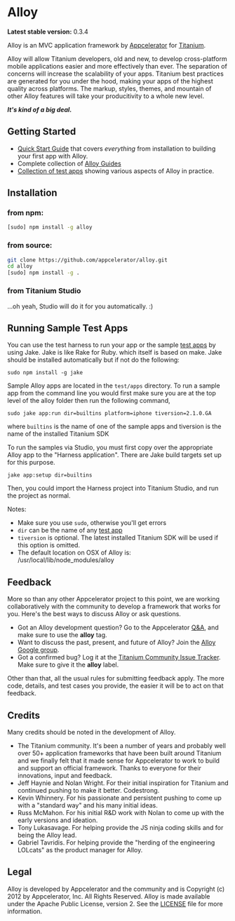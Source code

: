 # Alloy

**Latest stable version:** 0.3.4

Alloy is an MVC application framework by [Appcelerator](http://www.appcelerator.com) for [Titanium](http://www.appcelerator.com/platform). 

Alloy will allow Titanium developers, old and new, to develop cross-platform mobile applications easier and more effectively than ever. The separation of concerns will increase the scalability of your apps. Titanium best practices are generated for you under the hood, making your apps of the highest quality across platforms. The markup, styles, themes, and mountain of other Alloy features will take your producitivity to a whole new level.

**_It's kind of a big deal._**

## Getting Started

* [Quick Start Guide](http://docs.appcelerator.com/titanium/latest/#!/guide/Alloy_Quick_Start) that covers _everything_ from installation to building your first app with Alloy.
* Complete collection of [Alloy Guides](http://docs.appcelerator.com/titanium/latest/#!/guide/Alloy_Framework)
* [Collection of test apps](https://github.com/appcelerator/alloy/tree/master/test/apps) showing various aspects of Alloy in practice.

## Installation

### from npm:

```bash
[sudo] npm install -g alloy
```

### from source: 

```bash
git clone https://github.com/appcelerator/alloy.git
cd alloy
[sudo] npm install -g .
```

### from Titanium Studio

...oh yeah, Studio will do it for you automatically. :)

## Running Sample Test Apps 

You can use the test harness to run your app or the sample [test apps](https://github.com/appcelerator/alloy/tree/master/test/apps) by using Jake. Jake is like Rake for Ruby. which itself is based on make. Jake should be installed automatically but if not do the following:

	sudo npm install -g jake

Sample Alloy apps are located in the `test/apps` directory.  To run a sample app from the command line you would first make sure you are at the top level of the alloy folder then run the following command,

    sudo jake app:run dir=builtins platform=iphone tiversion=2.1.0.GA

where `builtins` is the name of one of the sample apps and tiversion is the name of the installed Titanium SDK

To run the samples via Studio, you must first copy over the appropriate Alloy app to the "Harness application".  There are Jake build targets set up for this purpose. 

	jake app:setup dir=builtins

Then, you could import the Harness project into Titanium Studio, and run the project as normal. 

Notes:
* Make sure you use `sudo`, otherwise you'll get errors
* `dir` can be the name of any [test app](https://github.com/appcelerator/alloy/tree/master/test/apps)
* `tiversion` is optional. The latest installed Titanium SDK will be used if this option is omitted. 
* The default location on OSX of Alloy is: /usr/local/lib/node_modules/alloy 

## Feedback

More so than any other Appcelerator project to this point, we are working collaboratively with the community to develop a framework that works for you. Here's the best ways to discuss Alloy or ask questions.

* Got an Alloy development question? Go to the Appcelerator [Q&A](http://developer.appcelerator.com/questions/newest), and make sure to use the **alloy** tag.
* Want to discuss the past, present, and future of Alloy? Join the [Alloy Google group](https://groups.google.com/forum/?fromgroups#!forum/appc-ti-alloy).
* Got a confirmed bug? Log it at the [Titanium Community Issue Tracker](https://jira.appcelerator.org/browse/TC). Make sure to give it the **alloy** label.

Other than that, all the usual rules for submitting feedback apply. The more code, details, and test cases you provide, the easier it will be to act on that feedback.
	
## Credits

Many credits should be noted in the development of Alloy.

- The Titanium community.  It's been a number of years and probably well over 50+ application frameworks that have been built around Titanium and we finally felt that it made sense for Appcelerator to work to build and support an official framework.  Thanks to everyone for their innovations, input and feedback.
- Jeff Haynie and Nolan Wright.  For their initial inspiration for Titanium and continued pushing to make it better. Codestrong.
- Kevin Whinnery.  For his passionate and persistent pushing to come up with a "standard way" and his many initial ideas.
- Russ McMahon. For his initial R&D work with Nolan to come up with the early versions and ideation.
- Tony Lukasavage.  For helping provide the JS ninja coding skills and for being the Alloy lead.
- Gabriel Tavridis. For helping provide the "herding of the engineering LOLcats" as the product manager for Alloy.

## Legal

Alloy is developed by Appcelerator and the community and is Copyright (c) 2012 by Appcelerator, Inc. All Rights Reserved.
Alloy is made available under the Apache Public License, version 2.  See the [LICENSE](https://github.com/appcelerator/alloy/blob/master/LICENSE) file for more information.

